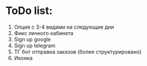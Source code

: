 # ToDo list:
1. Опция с 3-4 видами на следующие дни
2. Фикс личного кабинета
3. Sign up google
4. Sign up telegram
5. ТГ бот отправка заказов (более структурировано)
6. Иконка